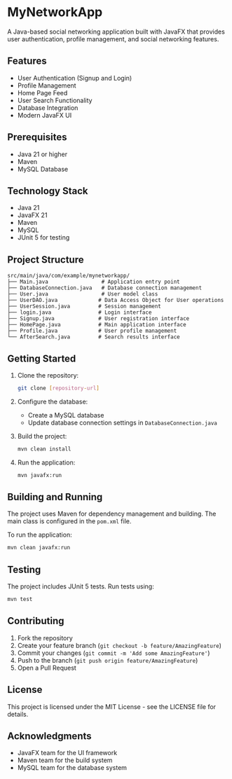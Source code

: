 # MyNetworkApp

A Java-based social networking application built with JavaFX that provides user authentication, profile management, and social networking features.

## Features

- User Authentication (Signup and Login)
- Profile Management
- Home Page Feed
- User Search Functionality
- Database Integration
- Modern JavaFX UI

## Prerequisites

- Java 21 or higher
- Maven
- MySQL Database

## Technology Stack

- Java 21
- JavaFX 21
- Maven
- MySQL
- JUnit 5 for testing

## Project Structure

```
src/main/java/com/example/mynetworkapp/
├── Main.java                 # Application entry point
├── DatabaseConnection.java   # Database connection management
├── User.java                 # User model class
├── UserDAO.java             # Data Access Object for User operations
├── UserSession.java         # Session management
├── login.java               # Login interface
├── Signup.java              # User registration interface
├── HomePage.java            # Main application interface
├── Profile.java             # User profile management
└── AfterSearch.java         # Search results interface
```

## Getting Started

1. Clone the repository:
   ```bash
   git clone [repository-url]
   ```

2. Configure the database:
   - Create a MySQL database
   - Update database connection settings in `DatabaseConnection.java`

3. Build the project:
   ```bash
   mvn clean install
   ```

4. Run the application:
   ```bash
   mvn javafx:run
   ```

## Building and Running

The project uses Maven for dependency management and building. The main class is configured in the `pom.xml` file.

To run the application:
```bash
mvn clean javafx:run
```

## Testing

The project includes JUnit 5 tests. Run tests using:
```bash
mvn test
```

## Contributing

1. Fork the repository
2. Create your feature branch (`git checkout -b feature/AmazingFeature`)
3. Commit your changes (`git commit -m 'Add some AmazingFeature'`)
4. Push to the branch (`git push origin feature/AmazingFeature`)
5. Open a Pull Request

## License

This project is licensed under the MIT License - see the LICENSE file for details.

## Acknowledgments

- JavaFX team for the UI framework
- Maven team for the build system
- MySQL team for the database system 